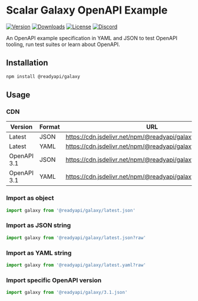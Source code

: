 # Scalar Galaxy OpenAPI Example

[![Version](https://img.shields.io/npm/v/%40scalar/galaxy)](https://www.npmjs.com/package/@readyapi/galaxy)
[![Downloads](https://img.shields.io/npm/dm/%40scalar/galaxy)](https://www.npmjs.com/package/@readyapi/galaxy)
[![License](https://img.shields.io/npm/l/%40scalar%2Fgalaxy)](https://www.npmjs.com/package/@readyapi/galaxy)
[![Discord](https://img.shields.io/discord/1135330207960678410?style=flat&color=5865F2)](https://discord.gg/scalar)

An OpenAPI example specification in YAML and JSON to test OpenAPI tooling, run test suites or learn about OpenAPI.

## Installation

```bash
npm install @readyapi/galaxy
```

## Usage

### CDN

| Version     | Format | URL                                                            |
| ----------- | ------ | -------------------------------------------------------------- |
| Latest      | JSON   | https://cdn.jsdelivr.net/npm/@readyapi/galaxy/dist/latest.yaml |
| Latest      | YAML   | https://cdn.jsdelivr.net/npm/@readyapi/galaxy/dist/latest.yaml |
| OpenAPI 3.1 | JSON   | https://cdn.jsdelivr.net/npm/@readyapi/galaxy/dist/3.1.json    |
| OpenAPI 3.1 | YAML   | https://cdn.jsdelivr.net/npm/@readyapi/galaxy/dist/3.1.yaml    |

### Import as object

```ts
import galaxy from '@readyapi/galaxy/latest.json'
```

### Import as JSON string

```ts
import galaxy from '@readyapi/galaxy/latest.json?raw'
```

### Import as YAML string

```ts
import galaxy from '@readyapi/galaxy/latest.yaml?raw'
```

### Import specific OpenAPI version

```ts
import galaxy from '@readyapi/galaxy/3.1.json'
```

